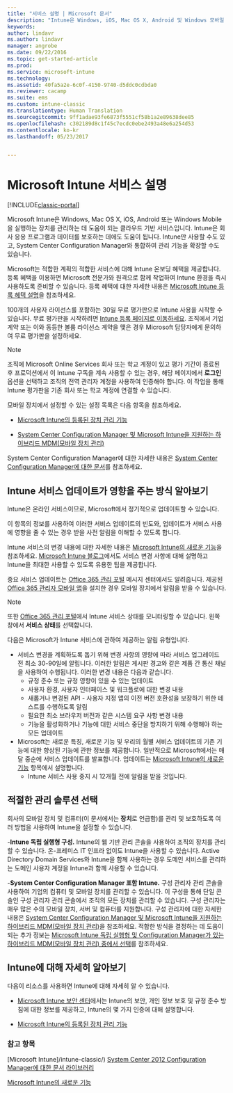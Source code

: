 ```yaml
---
title: "서비스 설명 | Microsoft 문서"
description: "Intune은 Windows, iOS, Mac OS X, Android 및 Windows 모바일 장치를 관리하는 데 유용한 클라우드 기반 서비스입니다."
keywords: 
author: lindavr
ms.author: lindavr
manager: angrobe
ms.date: 09/22/2016
ms.topic: get-started-article
ms.prod: 
ms.service: microsoft-intune
ms.technology: 
ms.assetid: 40fa5a2e-6c0f-4150-9740-d5ddc0cdbda0
ms.reviewer: cacamp
ms.suite: ems
ms.custom: intune-classic
ms.translationtype: Human Translation
ms.sourcegitcommit: 9ff1adae93fe6873f5551cf58b1a2e89638dee85
ms.openlocfilehash: c302189d8c1f45c7ecdc0ebe2493a48e6a254d53
ms.contentlocale: ko-kr
ms.lasthandoff: 05/23/2017


---
```


# <a name="microsoft-intune-service-description"></a>Microsoft Intune 서비스 설명

[!INCLUDE[classic-portal](../includes/classic-portal.md)]

Microsoft Intune은 Windows, Mac OS X, iOS, Android 또는 Windows Mobile을 실행하는 장치를 관리하는 데 도움이 되는 클라우드 기반 서비스입니다. Intune은 회사 응용 프로그램과 데이터를 보호하는 데에도 도움이 됩니다. Intune만 사용할 수도 있고, System Center Configuration Manager와 통합하여 관리 기능을 확장할 수도 있습니다.

Microsoft는 적합한 계획의 적합한 서비스에 대해 Intune 온보딩 혜택을 제공합니다. 등록 혜택을 이용하면 Microsoft 전문가와 원격으로 함께 작업하여 Intune 환경을 즉시 사용하도록 준비할 수 있습니다. 등록 혜택에 대한 자세한 내용은 [Microsoft Intune 등록 혜택 설명](http://go.microsoft.com/fwlink/?LinkId=619281)을 참조하세요.

100개의 사용자 라이선스를 포함하는 30일 무료 평가판으로 Intune 사용을 시작할 수 있습니다. 무료 평가판을 시작하려면 [Intune 등록 페이지로 이동하세요](https://www.microsoft.com/server-cloud/products/microsoft-intune/). 조직에서 기업 계약 또는 이와 동등한 볼륨 라이선스 계약을 맺은 경우 Microsoft 담당자에게 문의하여 무료 평가판을 설정하세요.

> [!NOTE]
> 조직에 Microsoft Online Services 회사 또는 학교 계정이 있고 평가 기간이 종료된 후 프로덕션에서 이 Intune 구독을 계속 사용할 수 있는 경우, 해당 페이지에서 **로그인** 옵션을 선택하고 조직의 전역 관리자 계정을 사용하여 인증해야 합니다. 이 작업을 통해 Intune 평가판을 기존 회사 또는 학교 계정에 연결할 수 있습니다.

모바일 장치에서 설정할 수 있는 설정 목록은 다음 항목을 참조하세요.

-   [Microsoft Intune의 등록된 장치 관리 기능](/intune-classic/get-started/mobile-device-management-capabilities-in-microsoft-intune)

-   [System Center Configuration Manager 및 Microsoft Intune을 지원하는 하이브리드 MDM(모바일 장치 관리)](https://technet.microsoft.com/library/mt627883.aspx)

System Center Configuration Manager에 대한 자세한 내용은 [System Center Configuration Manager에 대한 문서](https://technet.microsoft.com/library/mt346023.aspx)를 참조하세요.

## <a name="learn-how-intune-service-updates-affect-you"></a>Intune 서비스 업데이트가 영향을 주는 방식 알아보기
Intune은 온라인 서비스이므로, Microsoft에서 정기적으로 업데이트할 수 있습니다.

이 항목의 정보를 사용하여 이러한 서비스 업데이트의 빈도와, 업데이트가 서비스 사용에 영향을 줄 수 있는 경우 받을 사전 알림을 이해할 수 있도록 합니다.

Intune 서비스의 변경 내용에 대한 자세한 내용은 [Microsoft Intune의 새로운 기능](/intune-classic/deploy-use/whats-new-in-microsoft-intune)을 참조하세요. [Microsoft Intune 블로그](http://blogs.technet.com/b/microsoftintune/)에서도 서비스 변경 사항에 대해 설명하고 Intune을 최대한 사용할 수 있도록 유용한 팁을 제공합니다.

중요 서비스 업데이트는 [Office 365 관리 포털](https://portal.office.com/Admin/Default.aspx) 메시지 센터에서도 알려줍니다. 제공된 [Office 365 관리자 모바일 앱](https://support.office.com/article/Office-365-Admin-Mobile-App-e16f6421-2a1a-4142-bf9d-9846600a060a)을 설치한 경우 모바일 장치에서 알림을 받을 수 있습니다.

> [!NOTE]
> 또한 [Office 365 관리 포털](https://portal.office.com/Admin/Default.aspx)에서 Intune 서비스 상태를 모니터링할 수 있습니다. 왼쪽 창에서 **서비스 상태**를 선택합니다.  

다음은 Microsoft가 Intune 서비스에 관하여 제공하는 알림 유형입니다.
-   서비스 변경을 계획하도록 돕기 위해 변경 사항의 영향에 따라 서비스 업그레이드 전 최소 30-90일에 알립니다. 이러한 알림은 게시판 경고와 같은 제품 간 통신 채널을 사용하여 수행됩니다. 이러한 변경 내용은 다음과 같습니다.
    * 규정 준수 또는 규정 영향이 있을 수 있는 업데이트
    * 사용자 환경, 사용자 인터페이스 및 워크플로에 대한 변경 내용
    * 새롭거나 변경된 API - 사용자 지정 앱의 이전 버전 호환성을 보장하기 위한 테스트를 수행하도록 알림
    * 필요한 최소 브라우저 버전과 같은 시스템 요구 사항 변경 내용
    * 기능을 활성화하거나 기능에 대한 서비스 중단을 방지하기 위해 수행해야 하는 모든 업데이트
-   Microsoft는 새로운 특징, 새로운 기능 및 우리의 월별 서비스 업데이트의 기존 기능에 대한 향상된 기능에 관한 정보를 제공합니다. 일반적으로 Microsoft에서는 매달 중순에 서비스 업데이트를 발표합니다. 업데이트는 [Microsoft Intune의 새로운 기능](/intune-classic/deploy-use/whats-new-in-microsoft-intune) 항목에서 설명합니다.
    -   Intune 서비스 사용 중지 시 12개월 전에 알림을 받을 것입니다.

## <a name="choose-the-management-solution-thats-right-for-you"></a>적절한 관리 솔루션 선택
회사의 모바일 장치 및 컴퓨터(이 문서에서는 **장치**로 언급함)를 관리 및 보호하도록 여러 방법을 사용하여 Intune을 설정할 수 있습니다.

-**Intune 독립 실행형 구성.** Intune의 웹 기반 관리 콘솔을 사용하여 조직의 장치를 관리할 수 있습니다. 온-프레미스 IT 인프라 없이도 Intune을 사용할 수 있습니다. Active Directory Domain Services와 Intune을 함께 사용하는 경우 도메인 서비스를 관리하는 도메인 사용자 계정을 Intune과 함께 사용할 수 있습니다.

-**System Center Configuration Manager 포함 Intune.** 구성 관리자 관리 콘솔을 사용하여 기업의 컴퓨터 및 모바일 장치를 관리할 수 있습니다. 이 구성을 통해 단일 콘솔인 구성 관리자 관리 콘솔에서 조직의 모든 장치를 관리할 수 있습니다. 구성 관리자는 매우 많은 수의 모바일 장치, 서버 및 컴퓨터를 지원합니다. 구성 관리자에 대한 자세한 내용은 [System Center Configuration Manager 및 Microsoft Intune을 지원하는 하이브리드 MDM(모바일 장치 관리)](https://technet.microsoft.com/library/mt627883.aspx)을 참조하세요. 적합한 방식을 결정하는 데 도움이 되는 추가 정보는 [Microsoft Intune 독립 실행형 및 Configuration Manager가 있는 하이브리드 MDM(모바일 장치 관리) 중에서 선택](https://technet.microsoft.com/library/mt706478.aspx)를 참조하세요.


## <a name="learn-more-about-intune"></a>Intune에 대해 자세히 알아보기
다음이 리소스를 사용하면 Intune에 대해 자세히 알 수 있습니다.

- [Microsoft Intune 보안 센터](https://www.microsoft.com/server-cloud/products/intune-trust-center/)에서는 Intune의 보안, 개인 정보 보호 및 규정 준수 방침에 대한 정보를 제공하고, Intune의 몇 가지 인증에 대해 설명합니다.

- [Microsoft Intune의 등록된 장치 관리 기능](/intune-classic/get-started/mobile-device-management-capabilities-in-microsoft-intune)

### <a name="see-also"></a>참고 항목
[Microsoft Intune]/intune-classic/) [System Center 2012 Configuration Manager에 대한 문서 라이브러리](https://technet.microsoft.com/library/gg682041.aspx)

[Microsoft Intune의 새로운 기능](/intune-classic/deploy-use/whats-new-in-microsoft-intune)

